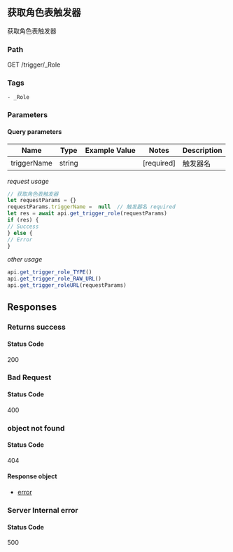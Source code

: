 ## 获取角色表触发器

获取角色表触发器
### Path
GET /trigger/_Role

### Tags
    - _Role
### Parameters

#### Query parameters

| Name | Type | Example Value | Notes | Description |
| ---- | ---- | ------------- | -------- | ----------- |
| triggerName | string |  |  [required]  | 触发器名 |

*request usage*
```javascript
// 获取角色表触发器
let requestParams = {}
requestParams.triggerName =  null  // 触发器名 required
let res = await api.get_trigger_role(requestParams)
if (res) {
// Success
} else {
// Error
}
```
*other usage*
```javascript
api.get_trigger_role_TYPE()
api.get_trigger_role_RAW_URL()
api.get_trigger_roleURL(requestParams)
```

## Responses
### Returns success

#### Status Code
200



### Bad Request

#### Status Code
400



### object not found

#### Status Code
404


#### Response object
* [error](../models/error.md)

### Server Internal error

#### Status Code
500



